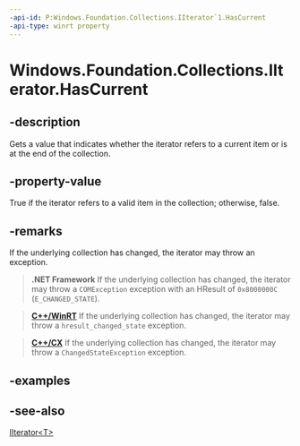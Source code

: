 ```yaml
---
-api-id: P:Windows.Foundation.Collections.IIterator`1.HasCurrent
-api-type: winrt property
---
```


<!-- Property syntax
public bool HasCurrent { get; }
-->

# Windows.Foundation.Collections.IIterator<T>.HasCurrent

## -description
Gets a value that indicates whether the iterator refers to a current item or is at the end of the collection.

## -property-value
True if the iterator refers to a valid item in the collection; otherwise, false.

## -remarks

If the underlying collection has changed,
the iterator may throw an exception.

> **.NET Framework**
> If the underlying collection has changed,
> the iterator may throw a `COMException` exception
> with an HResult of `0x8000000C` (`E_CHANGED_STATE`).

> [**C++/WinRT**](/windows/uwp/cpp-and-winrt-apis/)
> If the underlying collection has changed,
> the iterator may throw a `hresult_changed_state` exception.

> [**C++/CX**](/cpp/cppcx/)
> If the underlying collection has changed,
> the iterator may throw a `ChangedStateException` exception.

## -examples

## -see-also
[IIterator&lt;T&gt;](iiterator_1.md)